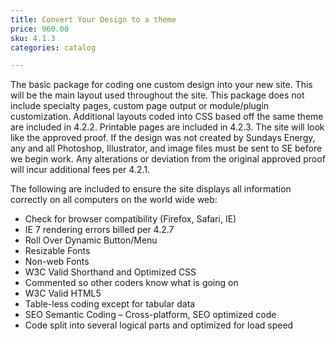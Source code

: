 ```yaml
---
title: Convert Your Design to a theme
price: 960.00
sku: 4.1.3
categories: catalog

---
```


The basic package for coding one custom design into your new site. This will be the main layout used throughout the site. This package does not include specialty pages, custom page output or module/plugin customization. Additional layouts coded into CSS based off the same theme are included in 4.2.2. Printable pages are included in 4.2.3. The site will look like the approved proof. If the design was not created by Sundays Energy, any and all Photoshop, Illustrator, and image files must be sent to SE before we begin work. Any alterations or deviation from the original approved proof will incur additional fees per 4.2.1. 

The following are included to ensure the site displays all information correctly on all computers on the world wide web: 

*   Check for browser compatibility (Firefox, Safari, IE)
*   IE 7 rendering errors billed per 4.2.7
*   Roll Over Dynamic Button/Menu
*   Resizable Fonts
*   Non-web Fonts
*   W3C Valid Shorthand and Optimized CSS
*   Commented so other coders know what is going on 
*   W3C Valid HTML5
*   Table-less coding except for tabular data
*   SEO Semantic Coding – Cross-platform, SEO optimized code
*   Code split into several logical parts and optimized for load speed
